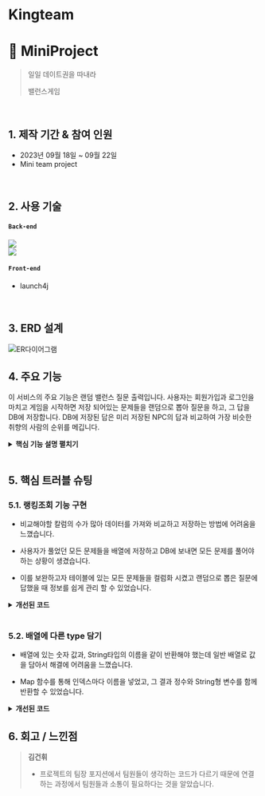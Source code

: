 # Kingteam

# :pushpin: MiniProject
> 일일 데이트권을 따내라 
>
> 밸런스게임

</br>

## 1. 제작 기간 & 참여 인원
- 2023년 09월 18일 ~ 09월 22일
- Mini team project

</br>

## 2. 사용 기술
#### `Back-end`

<div>
  <img src="https://img.shields.io/badge/Java-%23008080?logo=Java&logoColor=gold"/>
  </br>
  <img src="https://img.shields.io/badge/Oracle-%23F80000?logo=Oracle"/>
</div>

#### `Front-end`
  - launch4j

</br>

## 3. ERD 설계
![ER다이어그램](https://github.com/KIMGUUNI/Kingteam/assets/142488092/c9e60a75-8172-435c-ab31-6cf3c12854b2)

## 4. 주요 기능
이 서비스의 주요 기능은 랜덤 밸런스 질문 출력입니다.
사용자는 회원가입과 로그인을 마치고 게임을 시작하면 저장 되어있는 문제들을 랜덤으로 뽑아 질문을 하고,
그 답을 DB에 저장합니다.
DB에 저장된 답은 미리 저장된 NPC의 답과 비교하여 가장 비슷한 취향의 사람의 순위를 메깁니다.

<details>
<summary><b>핵심 기능 설명 펼치기</b></summary>
<div markdown="1">

### 4.1. 전체 흐름
![image](https://github.com/KIMGUUNI/Kingteam/assets/142488092/e50ef0de-3876-4fcd-b2b2-a6aafecff394)


### 4.2. 시작화면

<p align="center"><img src="https://github.com/KIMGUUNI/Kingteam/assets/142488092/33a61329-592c-4fdd-bec8-c607840d1d6d" width="300" height="450"/></p>


- **그림문자 출력** 📌 [코드 확인](https://github.com/KIMGUUNI/Kingteam/blob/master/Question/src/question/Question.java)
  - Thread를 이용하여 문자를 순서대로 출력하여 그림처럼 구현하였습니다.
  

- **mp3파일 출력** :pushpin: [코드 확인](https://github.com/KIMGUUNI/Kingteam/blob/master/Question/src/question/mp3Player.java)
  - 그림문자가 끝나면 배경음악이 나오게 mp3파일을 재생합니다.
 
    </br>

### 4.3. 메인화면

![image](https://github.com/KIMGUUNI/Kingteam/assets/142488092/0782d1a6-f798-4e47-b980-a6f6c27412cd)


- **회원 정보 DB저장** :pushpin: [코드 확인](https://github.com/KIMGUUNI/Kingteam/blob/master/Question/src/question/MemberDAO.java)
  - 회원가입과 로그인 회원탈퇴 등 회원 정보들을 DB에 저장하고 관리합니다.

</br>

### 4.4. Service

![image](https://github.com/KIMGUUNI/Kingteam/assets/142488092/9cb846fb-aa26-46e0-886b-8e97b3b6edb1)


- **랜덤 질문 출력** :pushpin: [코드 확인](https://github.com/KIMGUUNI/Kingteam/blob/master/Question/src/question/QuestionController.java)
  - 사용자가 40개의 질문 중 일부를 랜덤으로 추출해 질문을 하고 답을 DB에 저장합니다
 
    </br>

  ![image](https://github.com/KIMGUUNI/Kingteam/assets/142488092/a97b255c-74da-437a-8a0d-d0be031028eb)



- **랭킹 조회** :pushpin: [코드 확인](https://github.com/KIMGUUNI/Kingteam/blob/master/Question/src/question/QuestionController.java)
  - 모든 질문이 끝나면 미리 저장되어있는 NPC의 답을 비교하고 가장 비슷한 답을 한 사람의 순위를 보여줍니다.

 </br>

 ![image](https://github.com/KIMGUUNI/Kingteam/assets/142488092/d2d37032-4aa6-406d-8466-0739af209f7c)


- **문제 조회** :pushpin: [코드 확인](https://github.com/KIMGUUNI/Kingteam/blob/master/Question/src/question/QuestionController.java)
  - 사용자가 풀었던 문제와 풀지 않은 문제를 구분하여 출력합니다.

- **질문 초기화** :pushpin: [코드 확인](https://github.com/KIMGUUNI/Kingteam/blob/master/Question/src/question/QuestionController.java)
  - 사용자의 질문 정보를 모두 초기화합니다.



</div>
</details>

</br>

## 5. 핵심 트러블 슈팅
### 5.1. 랭킹조회 기능 구현
- 비교해야할 칼럼의 수가 많아 데이터를 가져와 비교하고 저장하는 방법에 어려움을 느꼈습니다.
  
- 사용자가 풀었던 모든 문제들을 배열에 저장하고 DB에 보내면 모든 문제를 풀어야 하는 상황이 생겼습니다.

- 이를 보완하고자 테이블에 있는 모든 문제들을 컬럼화 시켰고 랜덤으로 뽑은 질문에 답했을 때 정보를 쉽게 관리 할 수 있었습니다.


<details>
<summary><b>개선된 코드</b></summary>
<div markdown="1">

~~~java
// 사용자가 선택한 답 업데이트 메소드
	public void updateAns(MemberDTO dto, int num, int ans) {
		try {
			// db연결
			getConn();
			String ansNum = "u_q" + num;
			String sql = "UPDATE USER_INFO SET " + ansNum + " = ? WHERE ID = ?";

			psmt = conn.prepareStatement(sql);

			psmt.setInt(1, ans);
			psmt.setString(2, dto.getMyId());

			psmt.executeUpdate();

		} catch (Exception e) {
			e.printStackTrace();
			System.out.println("죄송합니다. 다시한번 실행해주세요.");
		} finally {
			getClose();
		}
	}
~~~

</div>
</details>

</br>

### 5.2. 배열에 다른 type 담기
- 배열에 있는 숫자 값과, String타입의 이름을 같이 반환해야 했는데 일반 배열로 값을 담아서 해결에 어려움을 느꼈습니다.

- Map 함수를 통해 인덱스마다 이름을 넣었고, 그 결과 정수와 String형 변수를 함께 반환할 수 있었습니다.

<details>
<summary><b>개선된 코드</b></summary>
<div markdown="1">

~~~java
Map<Integer, String> nameMap = new HashMap<>();

			nameMap.put(1, "김건휘");
			nameMap.put(2, "김찬혁");
			nameMap.put(3, "박범석");
			nameMap.put(4, "박형찬");
			nameMap.put(5, "이하연");
			nameMap.put(6, "조원제");

			Score[0] = nameArray(user, gun);
			Score[1] = nameArray(user, kim);
			Score[2] = nameArray(user, bum);
			Score[3] = nameArray(user, park);
			Score[4] = nameArray(user, lee);
			Score[5] = nameArray(user, jo);

			String Lank = "UPDATE RANK_INFO SET 김건휘 = ?, 김찬혁 = ?, 박범석 = ?, 박형찬 = ?, 이하연 = ?, 조원제 = ? WHERE ID = ?";

			psmt = conn.prepareStatement(Lank);

			psmt.setInt(1, Math.round(Score[0] * 100 / length));
			psmt.setInt(2, Math.round(Score[1] * 100 / length));
			psmt.setInt(3, Math.round(Score[2] * 100 / length));
			psmt.setInt(4, Math.round(Score[3] * 100 / length));
			psmt.setInt(5, Math.round(Score[4] * 100 / length));
			psmt.setInt(6, Math.round(Score[5] * 100 / length));
			psmt.setString(7, dto.getMyId());

			row = psmt.executeUpdate();

			int temp = 0;

			for (int i = 0; i < Score.length - 1; i++) {
				for (int j = i + 1; j < Score.length; j++) {
					if (Score[i] < Score[j]) {
						int tempScore = Score[i];
						Score[i] = Score[j];
						Score[j] = tempScore;

						String tempName = nameMap.get(i + 1);
						nameMap.put(i + 1, nameMap.get(j + 1));
						nameMap.put(j + 1, tempName);
					}
				}

			}
~~~

</div>
</details>


## 6. 회고 / 느낀점
> **김건휘**
> - 프로젝트의 팀장 포지션에서 팀원들이 생각하는 코드가 다르기 때문에 연결하는 과정에서 팀원들과 소통이 필요하다는 것을 알았습니다.
>
